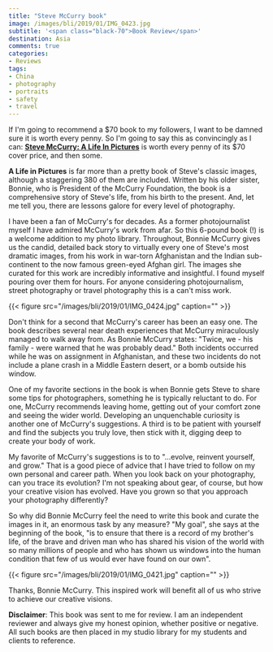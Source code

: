 ```yaml
---
title: "Steve McCurry book"
image: /images/bli/2019/01/IMG_0423.jpg
subtitle: '<span class="black-70">Book Review</span>'
destination: Asia
comments: true
categories: 
- Reviews
tags:
- China
- photography
- portraits
- safety
- travel
---
```


If I'm going to recommend a $70 book to my followers, I want to be damned sure it is worth every penny. So I'm going to say this as convincingly as I can: [**Steve McCurry: A Life In Pictures**](https://amzn.to/2VUf5oZ) is worth every penny of its $70 cover price, and then some. 

**A Life in Pictures** is far more than a pretty book of Steve's classic images, although a staggering 380 of them are included. Written by his older sister, Bonnie, who is President of the McCurry Foundation, the book is a comprehensive story of Steve's life, from his birth to the present. And, let me tell you, there are lessons galore for every level of photography. 

I have been a fan of McCurry's for decades. As a former photojournalist myself I have admired McCurry's work from afar. So this 6-pound book (!) is a welcome addition to my photo library. Throughout, Bonnie McCurry gives us the candid, detailed back story to virtually every one of Steve's most dramatic images, from his work in war-torn Afghanistan and the Indian sub-continent to the now famous green-eyed Afghan girl. The images she curated for this work are incredibly informative and insightful. I found myself pouring over them for hours. For anyone considering photojournalism, street photography or travel photography this is a can't miss work. 

{{< figure src="/images/bli/2019/01/IMG_0424.jpg" caption="" >}}

Don't think for a second that McCurry's career has been an easy one. The book describes several near death experiences that McCurry miraculously managed to walk away from. As Bonnie McCurry states: "Twice, we - his family - were warned that he was probably dead." Both incidents occurred while he was on assignment in Afghanistan, and these two incidents do not include a plane crash in a Middle Eastern desert, or a bomb outside his window.  

One of my favorite sections in the book is when Bonnie gets Steve to share some tips for photographers, something he is typically reluctant to do. For one, McCurry recommends leaving home, getting out of your comfort zone and seeing the wider world. Developing an unquenchable curiosity is another one of McCurry's suggestions. A third is to be patient with yourself and find the subjects you truly love, then stick with it, digging deep to create your body of work. 

My favorite of McCurry's suggestions is to to "...evolve, reinvent yourself, and grow." That is a good piece of advice that I have tried to follow on my own personal and career path. When you look back on your photography, can you trace its evolution? I'm not speaking about gear, of course, but how your creative vision has evolved. Have you grown so that you approach your photography differently? 

So why did Bonnie McCurry feel the need to write this book and curate the images in it, an enormous task by any measure? "My goal", she says at the beginning of the book, "is to ensure that there is a record of my brother's life, of the brave and driven man who has shared his vision of the world with so many millions of people and who has shown us windows into the human condition that few of us would ever have found on our own".

{{< figure src="/images/bli/2019/01/IMG_0421.jpg" caption="" >}} 

Thanks, Bonnie McCurry. This inspired work will benefit all of us who strive to achieve our creative visions. 

**Disclaimer**: This book was sent to me for review. I am an independent reviewer and always give my honest opinion, whether positive or negative. All such books are then placed in my studio library for my students and clients to reference. 